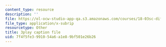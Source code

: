 ```yaml
---
content_type: resource
description: ''
file: https://ol-ocw-studio-app-qa.s3.amazonaws.com/courses/18-03sc-differential-equations-fall-2011/7f4f5fe3991054a6a1e89bf501e26b26_-0_vZ4t-q0I.vtt
file_type: application/x-subrip
resourcetype: Other
title: 3play caption file
uid: 7f4f5fe3-9910-54a6-a1e8-9bf501e26b26
---
```

